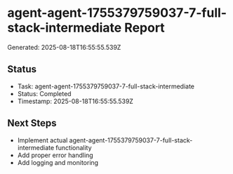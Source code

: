 # agent-agent-1755379759037-7-full-stack-intermediate Report

Generated: 2025-08-18T16:55:55.539Z

## Status
- Task: agent-agent-1755379759037-7-full-stack-intermediate
- Status: Completed
- Timestamp: 2025-08-18T16:55:55.539Z

## Next Steps
- Implement actual agent-agent-1755379759037-7-full-stack-intermediate functionality
- Add proper error handling
- Add logging and monitoring
